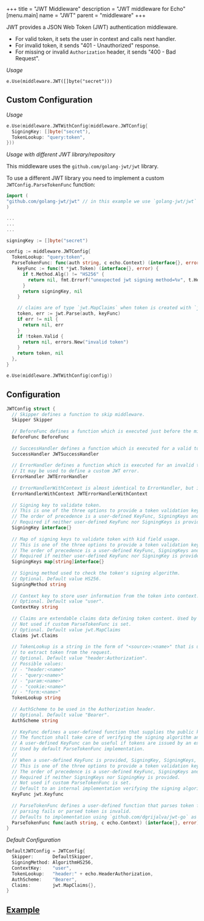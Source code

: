+++
title = "JWT Middleware"
description = "JWT middleware for Echo"
[menu.main]
  name = "JWT"
  parent = "middleware"
+++

JWT provides a JSON Web Token (JWT) authentication middleware.

- For valid token, it sets the user in context and calls next handler.
- For invalid token, it sends "401 - Unauthorized" response.
- For missing or invalid `Authorization` header, it sends "400 - Bad Request".

*Usage*

`e.Use(middleware.JWT([]byte("secret")))`

## Custom Configuration

*Usage*

```go
e.Use(middleware.JWTWithConfig(middleware.JWTConfig{
  SigningKey: []byte("secret"),
  TokenLookup: "query:token",
}))
```

*Usage with different JWT library/repository*

This middleware uses the `github.com/golang-jwt/jwt` library.

To use a different JWT library you need to implement a custom `JWTConfig.ParseTokenFunc` function:
```go
import (
"github.com/golang-jwt/jwt" // in this example we use `golang-jwt/jwt` as JWT implementation
)

...
...
...

signingKey := []byte("secret")

config := middleware.JWTConfig{
  TokenLookup: "query:token",
  ParseTokenFunc: func(auth string, c echo.Context) (interface{}, error) {
    keyFunc := func(t *jwt.Token) (interface{}, error) {
      if t.Method.Alg() != "HS256" {
        return nil, fmt.Errorf("unexpected jwt signing method=%v", t.Header["alg"])
      }
      return signingKey, nil
    }

    // claims are of type `jwt.MapClaims` when token is created with `jwt.Parse`
    token, err := jwt.Parse(auth, keyFunc)
    if err != nil {
      return nil, err
    }
    if !token.Valid {
      return nil, errors.New("invalid token")
    }
    return token, nil
  },
}

e.Use(middleware.JWTWithConfig(config))
```

## Configuration

```go
JWTConfig struct {
  // Skipper defines a function to skip middleware.
  Skipper Skipper
  
  // BeforeFunc defines a function which is executed just before the middleware.
  BeforeFunc BeforeFunc
  
  // SuccessHandler defines a function which is executed for a valid token.
  SuccessHandler JWTSuccessHandler
  
  // ErrorHandler defines a function which is executed for an invalid token.
  // It may be used to define a custom JWT error.
  ErrorHandler JWTErrorHandler
  
  // ErrorHandlerWithContext is almost identical to ErrorHandler, but it's passed the current context.
  ErrorHandlerWithContext JWTErrorHandlerWithContext
  
  // Signing key to validate token.
  // This is one of the three options to provide a token validation key.
  // The order of precedence is a user-defined KeyFunc, SigningKeys and SigningKey.
  // Required if neither user-defined KeyFunc nor SigningKeys is provided.
  SigningKey interface{}
  
  // Map of signing keys to validate token with kid field usage.
  // This is one of the three options to provide a token validation key.
  // The order of precedence is a user-defined KeyFunc, SigningKeys and SigningKey.
  // Required if neither user-defined KeyFunc nor SigningKey is provided.
  SigningKeys map[string]interface{}
  
  // Signing method used to check the token's signing algorithm.
  // Optional. Default value HS256.
  SigningMethod string
  
  // Context key to store user information from the token into context.
  // Optional. Default value "user".
  ContextKey string
  
  // Claims are extendable claims data defining token content. Used by default ParseTokenFunc implementation.
  // Not used if custom ParseTokenFunc is set.
  // Optional. Default value jwt.MapClaims
  Claims jwt.Claims
  
  // TokenLookup is a string in the form of "<source>:<name>" that is used
  // to extract token from the request.
  // Optional. Default value "header:Authorization".
  // Possible values:
  // - "header:<name>"
  // - "query:<name>"
  // - "param:<name>"
  // - "cookie:<name>"
  // - "form:<name>"
  TokenLookup string
  
  // AuthScheme to be used in the Authorization header.
  // Optional. Default value "Bearer".
  AuthScheme string
  
  // KeyFunc defines a user-defined function that supplies the public key for a token validation.
  // The function shall take care of verifying the signing algorithm and selecting the proper key.
  // A user-defined KeyFunc can be useful if tokens are issued by an external party.
  // Used by default ParseTokenFunc implementation.
  //
  // When a user-defined KeyFunc is provided, SigningKey, SigningKeys, and SigningMethod are ignored.
  // This is one of the three options to provide a token validation key.
  // The order of precedence is a user-defined KeyFunc, SigningKeys and SigningKey.
  // Required if neither SigningKeys nor SigningKey is provided.
  // Not used if custom ParseTokenFunc is set.
  // Default to an internal implementation verifying the signing algorithm and selecting the proper key.
  KeyFunc jwt.Keyfunc
  
  // ParseTokenFunc defines a user-defined function that parses token from given auth. Returns an error when token
  // parsing fails or parsed token is invalid.
  // Defaults to implementation using `github.com/dgrijalva/jwt-go` as JWT implementation library
  ParseTokenFunc func(auth string, c echo.Context) (interface{}, error)
}
```

*Default Configuration*

```go
DefaultJWTConfig = JWTConfig{
  Skipper:       DefaultSkipper,
  SigningMethod: AlgorithmHS256,
  ContextKey:    "user",
  TokenLookup:   "header:" + echo.HeaderAuthorization,
  AuthScheme:    "Bearer",
  Claims:        jwt.MapClaims{},
}
```

## [Example](/cookbook/jwt)
